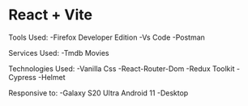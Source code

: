 # React + Vite

Tools Used:
-Firefox Developer Edition
-Vs Code
-Postman

Services Used:
-Tmdb Movies

Technologies Used:
-Vanilla Css
-React-Router-Dom
-Redux Toolkit
-Cypress
-Helmet

Responsive to:
-Galaxy S20 Ultra Android 11
-Desktop
